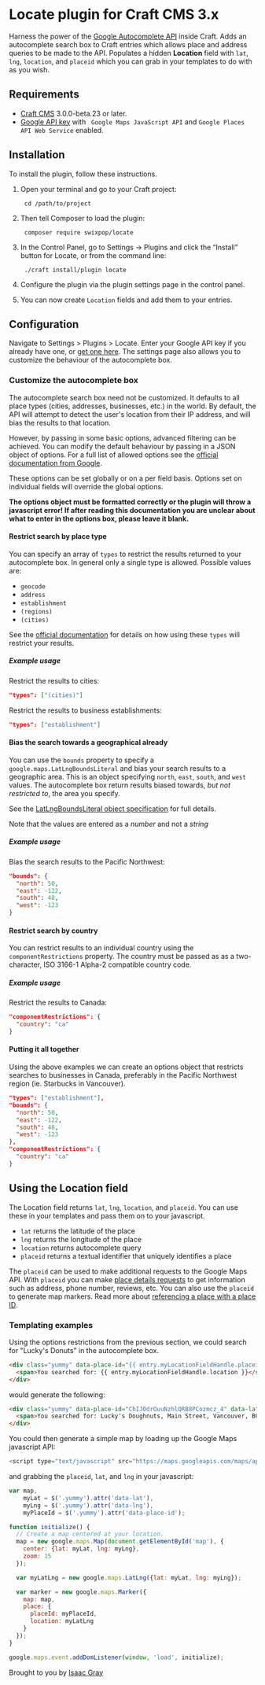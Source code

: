 # Locate plugin for Craft CMS 3.x

Harness the power of the [Google Autocomplete API](https://developers.google.com/maps/documentation/javascript/places-autocomplete) inside Craft. Adds an autocomplete search box to Craft entries which allows place and address queries to be made to the API. Populates a hidden **Location** field with `lat`, `lng`, `location`, and `placeid` which you can grab in your templates to do with as you wish.


## Requirements

* [Craft CMS](https://craftcms.com/) 3.0.0-beta.23 or later.
* [Google API key](https://developers.google.com/maps/documentation/javascript/get-api-key) with `
Google Maps JavaScript API` and `Google Places API Web Service` enabled.

## Installation

To install the plugin, follow these instructions.

1. Open your terminal and go to your Craft project:

        cd /path/to/project

2. Then tell Composer to load the plugin:

        composer require swixpop/locate

3. In the Control Panel, go to Settings → Plugins and click the “Install” button for Locate, or from the command line:

        ./craft install/plugin locate

4. Configure the plugin via the plugin settings page in the control panel.

5. You can now create `Location` fields and add them to your entries.

## Configuration

Navigate to Settings > Plugins > Locate. Enter your Google API key if you already have one, or [get one here](https://developers.google.com/maps/documentation/javascript/get-api-key). The settings page also allows you to customize the behaviour of the autocomplete box.

### Customize the autocomplete box

The autocomplete search box need not be customized. It defaults to all place types (cities, addresses, businesses, etc.) in the world. By default, the API will attempt to detect the user's location from their IP address, and will bias the results to that location.

However, by passing in some basic options, advanced filtering can be achieved. You can modify the default behaviour by passing in a JSON object of options. For a full list of allowed options see the [official documentation from Google](https://developers.google.com/maps/documentation/javascript/places-autocomplete#add_autocomplete).

These options can be set globally or on a per field basis. Options set on individual fields will override the global options.

**The options object must be formatted correctly or the plugin will throw a javascript error! If after reading this documentation you are unclear about what to enter in the options box, please leave it blank.**

#### Restrict search by place type

You can specify an array of `types` to restrict the results returned to your autocomplete box. In general only a single type is allowed. Possible values are:

* `geocode`
* `address`
* `establishment`
* `(regions)`
* `(cities)`

See the [official documentation](https://developers.google.com/maps/documentation/javascript/places-autocomplete#add_autocomplete) for details on how using these `types` will restrict your results.

##### Example usage

Restrict the results to cities:
```json
"types": ["(cities)"]
```

Restrict the results to business establishments:
```json
"types": ["establishment"]
```

#### Bias the search towards a geographical already

You can use the `bounds` property to specify a `google.maps.LatLngBoundsLiteral` and bias your search results to a geographic area. This is an object specifying `north`, `east`, `south`, and `west` values. The autocomplete box return results biased towards, *but not restricted to*, the area you specify.

See the [LatLngBoundsLiteral object specification](https://developers.google.com/maps/documentation/javascript/reference#LatLngBoundsLiteral) for full details.

Note that the values are entered as a *number* and not a *string*

##### Example usage

Bias the search results to the Pacific Northwest:
```json
"bounds": {
  "north": 50,
  "east": -122,
  "south": 48,
  "west": -123
}
```

#### Restrict search by country

You can restrict results to an individual country using the `componentRestrictions` property. The country must be passed as as a two-character, ISO 3166-1 Alpha-2 compatible country code.

##### Example usage

Restrict the results to Canada:
```json
"componentRestrictions": {
  "country": "ca"
}
```

#### Putting it all together

Using the above examples we can create an options object that restricts searches to businesses in Canada, preferably in the Pacific Northwest region (ie. Starbucks in Vancouver).

```json
"types": ["establishment"],
"bounds": {
  "north": 50,
  "east": -122,
  "south": 48,
  "west": -123
},
"componentRestrictions": {
  "country": "ca"
}
```

## Using the Location field

The Location field returns `lat`, `lng`, `location`, and `placeid`. You can use these in your templates and pass them on to your javascript.

* `lat` returns the latitude of the place
* `lng` returns the longitude of the place
* `location` returns autocomplete query
* `placeid` returns a textual identifier that uniquely identifies a place

The `placeid` can be used to make additional requests to the Google Maps API. With `placeid` you can make [place details requests](https://developers.google.com/maps/documentation/javascript/places#place_details_requests) to get information such as address, phone number, reviews, etc. You can also use the `placeid` to generate map markers. Read more about [referencing a place with a place ID](https://developers.google.com/maps/documentation/javascript/places#placeid).

### Templating examples

Using the options restrictions from the previous section, we could search for "Lucky's Donuts" in the autocomplete box.

```html
<div class="yummy" data-place-id="{{ entry.myLocationFieldHandle.placeid }}" data-lat="{{ entry.myLocationFieldHandle.lat }}" data-lng="{{ entry.myLocationFieldHangle.lng }}">
  <span>You searched for: {{ entry.myLocationFieldHandle.location }}</span>
</div>
```
would generate the following:
```html
<div class="yummy" data-place-id="ChIJ0drOuuNzhlQRB8PCozmcz_4" data-lat="49.25915390000001" data-lng="-123.10084899999998">
  <span>You searched for: Lucky's Doughnuts, Main Street, Vancouver, BC, Canada</span>
</div>
```

You could then generate a simple map by loading up the Google Maps javascript API:
```javascript
<script type="text/javascript" src="https://maps.googleapis.com/maps/api/js?key=YOUR_API_KEY"></script>
```
and grabbing the `placeid`, `lat`, and `lng` in your javascript:

```javascript
var map,
    myLat = $('.yummy').attr('data-lat'),
    myLng = $('.yummy').attr('data-lng'),
    myPlaceId = $('.yummy').attr('data-place-id');

function initialize() {
  // Create a map centered at your location.
  map = new google.maps.Map(document.getElementById('map'), {
    center: {lat: myLat, lng: myLng},
    zoom: 15
  });

  var myLatLng = new google.maps.LatLng({lat: myLat, lng: myLng});

  var marker = new google.maps.Marker({
    map: map,
    place: {
      placeId: myPlaceId,
      location: myLatLng
    }
  });
}

google.maps.event.addDomListener(window, 'load', initialize);
```


Brought to you by [Isaac Gray](https://www.vaersaagod.no/)
